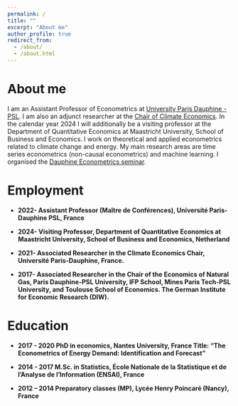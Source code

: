 ```yaml
---
permalink: /
title: ""
excerpt: "About me"
author_profile: true
redirect_from: 
  - /about/
  - /about.html
---
```


About me
======

 I am an Assistant Professor of Econometrics at [University Paris Dauphine - PSL](https://leda.dauphine.fr). I am also an adjunct researcher at the [Chair of Climate Economics](https://www.chaireeconomieduclimat.org). In the calendar year 2024 I will additionally be a visiting professor at the Department of Quantitative Economics at Maastricht University, School of Business and Economics. I work on theoretical and applied econometrics related to climate change and energy. My main research areas are time series econometrics (non-causal econometrics) and machine learning. I organised the [Dauphine Econometrics seminar](https://leda.dauphine.fr/fr/seminaire-externe/seminaires-thematiques.html).


Employment
======

- <b>2022- <b> Assistant Professor (Maître de Conférences), Université Paris-Dauphine PSL, France

- <b>2024- <b> Visiting Professor, Department of Quantitative Economics at Maastricht University, School of Business and Economics, Netherland

- <b>2021- <b> Associated Researcher in the Climate Economics Chair, Université Paris-Dauphine, France.

- <b>2017- <b>   Associated Researcher in the Chair of the Economics of Natural Gas, Paris Dauphine-PSL University, IFP School, Mines Paris Tech-PSL University, and Toulouse School of Economics. The German Institute for Economic Research (DIW).


Education
======

- 2017 - 2020 <b>PhD in economics<b>, Nantes University, France 
Title: “The Econometrics of Energy Demand: Identification and Forecast”

- 2014 - 2017 <b>M.Sc. in Statistics<b>, École Nationale de la Statistique et de l’Analyse de l’Information (ENSAI), France

- 2012 – 2014 Preparatory classes (MP), Lycée Henry Poincaré (Nancy), France




